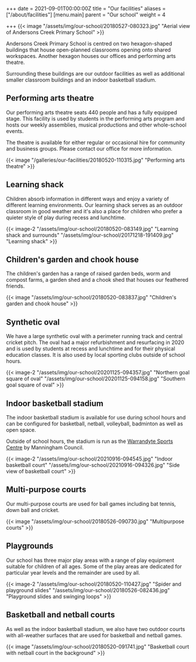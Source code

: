 +++
date = 2021-09-01T00:00:00Z
title = "Our facilities"
aliases = ["/about/facilities"]
[menu.main]
parent = "Our school"
weight = 4

+++
{{< image "/assets/img/our-school/20180527-080323.jpg" "Aerial view of Andersons Creek Primary School" >}}

Andersons Creek Primary School is centred on two hexagon-shaped buildings that house open-planned classrooms opening onto shared workspaces. Another hexagon houses our offices and performing arts theatre.

Surrounding these buildings are our outdoor facilities as well as additional smaller classroom buildings and an indoor basketball stadium.

## Performing arts theatre

Our performing arts theatre seats 440 people and has a fully equipped stage. This facility is used by students in the performing arts program and hosts our weekly assemblies, musical productions and other whole-school events.

The theatre is available for either regular or occasional hire for community and business groups. Please contact our office for more information.

{{< image "/galleries/our-facilities/20180520-110315.jpg" "Performing arts theatre" >}}

## Learning shack

Children absorb information in different ways and enjoy a variety of different learning environments. Our learning shack serves as an outdoor classroom in good weather and it's also a place for children who prefer a quieter style of play during recess and lunchtime.

{{< image-2 "/assets/img/our-school/20180520-083149.jpg" "Learning shack and surrounds" "/assets/img/our-school/20171218-191409.jpg" "Learning shack" >}}

## Children's garden and chook house

The children's garden has a range of raised garden beds, worm and compost farms, a garden shed and a chook shed that houses our feathered friends.

{{< image "/assets/img/our-school/20180520-083837.jpg" "Children's garden and chook house" >}}

## Synthetic oval

We have a large synthetic oval with a perimeter running track and central cricket pitch. The oval had a major refurbishment and resurfacing in 2020 and is used by students at recess and lunchtime and for their physical education classes. It is also used by local sporting clubs outside of school hours.

{{< image-2 "/assets/img/our-school/20201125-094357.jpg" "Northern goal square of oval" "/assets/img/our-school/20201125-094158.jpg" "Southern goal square of oval" >}}

## Indoor basketball stadium

The indoor basketball stadium is available for use during school hours and can be configured for basketball, netball, volleyball, badminton as well as open space.

Outside of school hours, the stadium is run as the [Warrandyte Sports Centre](https://manningham.ymca.org.au/stadiums/warrandyte-sports-centre "Warrandyte Sports Centre") by Manningham Council.

{{< image-2 "/assets/img/our-school/20210916-094545.jpg" "Indoor basketball court" "/assets/img/our-school/20210916-094326.jpg" "Side view of basketball court" >}}

## Multi-purpose courts

Our multi-purpose courts are used for ball games including bat tennis, down ball and cricket.

{{< image "/assets/img/our-school/20180526-090730.jpg" "Multipurpose courts" >}}

## Playgrounds

Our school has three major play areas with a range of play equipment suitable for children of all ages. Some of the play areas are dedicated for particular year levels and the remainder are used by all.

{{< image-2 "/assets/img/our-school/20180520-110427.jpg" "Spider and playground slides" "/assets/img/our-school/20180526-082436.jpg" "Playground slides and swinging loops" >}}

## Basketball and netball courts

As well as the indoor basketball stadium, we also have two outdoor courts with all-weather surfaces that are used for basketball and netball games.

{{< image "/assets/img/our-school/20180520-091741.jpg" "Basketball court with netball court in the background" >}}
